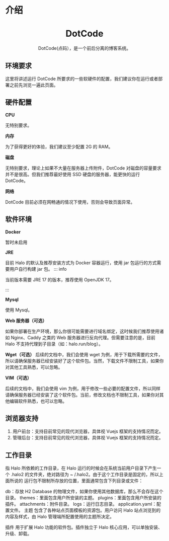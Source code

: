 # 介绍

<p align=center>
   <H1 align=center>DotCode</H1>
<p align=center>DotCode(点码），是一个前后分离的博客系统。</p>
</p>

## 环境要求

这里将讲述运行 DotCode 所要求的一些软硬件的配置，我们建议你在运行或者部署之前先浏览一遍此页面。

## 硬件配置

**CPU**

无特别要求。

**内存**

为了获得更好的体验，我们建议至少配置 2G 的 RAM。

**磁盘**

无特别要求，理论上如果不大量在服务器上传附件，DotCode 对磁盘的容量要求并不是很高。但我们推荐最好使用 SSD 硬盘的服务器，能更快的运行
DotCode。

**网络**

DotCode 目前必须在网畅通的情况下使用，否则会导致页面异常。

## 软件环境

**Docker**

暂时未启用

**JRE**

目前 Halo 的默认及推荐安装方式为 Docker 容器运行，使用 jar 包运行的方式需要用户自行构建 jar 包。
::: info

当前版本需要 JRE 17 的版本，推荐使用 OpenJDK 17。

:::

**Mysql**

使用 Mysql。

**Web 服务器（可选）**

如果你部署在生产环境，那么你很可能需要进行域名绑定，这时候我们推荐使用诸如 Nginx、Caddy 之类的 Web 服务器进行反向代理。但需要注意的是，目前
Halo 不支持代理到子目录（如：halo.run/blog）。

**Wget（可选）**
后续的文档中，我们会使用 wget 为例，用于下载所需要的文件，所以请确保服务器已经安装好了这个软件包。当然，下载文件不限制工具，如果你对其他工具熟悉，可以忽略。

**VIM（可选）**

后续的文档中，我们会使用 vim 为例，用于修改一些必要的配置文件，所以同样请确保服务器已经安装了这个软件包。当前，修改文档也不限制工具，如果你对其他编辑软件熟悉，也可以忽略。

## 浏览器支持

1. 用户前台：支持目前常见的现代浏览器，具体视 Vuejs 框架的支持情况而定。
2. 管理后台：支持目前常见的现代浏览器，具体视 Vuejs 框架的支持情况而定。

## 工作目录

指 Halo 所依赖的工作目录，在 Halo 运行的时候会在系统当前用户目录下产生一个 .halo2 的文件夹，绝对路径为 ~
/.halo2。由于这个工作目录是固定的，所以上面所说的 运行包不限制所存放的位置，里面通常包含下列目录或文件：

db：存放 H2 Database 的物理文件，如果你使用其他数据库，那么不会存在这个目录。
themes：里面包含用户所安装的主题。
plugins：里面包含用户所安装的插件。
attachments：附件目录。
logs：运行日志目录。
application.yaml：配置文件。
主题
包含了各种站点页面模板的资源包。用户访问 Halo 站点浏览到的内容及样式，由 Halo 管理端所配置使用的主题所决定。

插件
用于扩展 Halo 功能的软件包。插件独立于 Halo 核心应用，可以单独安装、升级、卸载。
